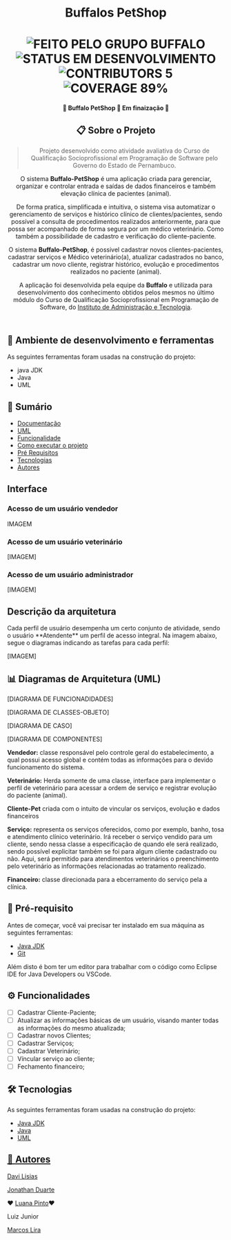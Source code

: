 <h1 align="center">Buffalos PetShop</h1>

  <h1 align="center">
  	<img alt="FEITO PELO GRUPO BUFFALO" src="https://img.shields.io/static/v1?label=FEITO&message=PELO GRUPO BUFFALO&color=brightgreen">
	<img alt="STATUS EM DESENVOLVIMENTO" src="https://img.shields.io/static/v1?label=STATUS&message=EM DESENVOLVIMENTO&color=brightgreen">
	<img alt="CONTRIBUTORS 5" src="https://img.shields.io/static/v1?label=CONTRIBUTORS&message=5&color=blue">
        <img alt="COVERAGE 89%" src="https://img.shields.io/static/v1?label=COVERAGE&message=89%&color=blueviolet">
 	</h1>

 <h4 align="center"> 🚧 Buffalo PetShop 🚀 Em finaização 🚧</h4>
 
 <header>   
 <h2>📋 Sobre o Projeto</h2>
 
 >Projeto desenvolvido como atividade avaliativa do Curso de Qualificação Socioprofissional em Programação de Software pelo Governo do Estado de Pernambuco.

O sistema **Buffalo-PetShop** é uma aplicação criada para gerenciar, organizar e controlar entrada e saídas de dados financeiros e também elevação clínica de pacientes (animal).

De forma pratica, simplificada e intuitiva, o sistema visa automatizar o gerenciamento de serviços e histórico clínico de clientes/pacientes, sendo possível a consulta de procedimentos realizados anteriormente, para que possa ser acompanhado de forma segura por um médico veterinário. Como também a possibilidade de cadastro e verificação do cliente-paciente.

O sistema **Buffalo-PetShop**, é possivel cadastrar novos clientes-pacientes, cadastrar serviços e Médico veterinário(a), atualizar cadastrados no banco, cadastrar um novo cliente, registrar histórico, evolução e procedimentos realizados no paciente (animal).

A aplicação foi desenvolvida pela equipe da **Buffalo** e utilizada para desenvolvimento dos conhecimento obtidos pelos mesmos no último módulo do Curso de Qualificação Socioprofissional em Programação de Software, do [Instituto de Administração e Tecnologia](https://admtec.org.br/).
</header>

<h2>🔄 Ambiente de desenvolvimento e ferramentas</h2>

As seguintes ferramentas foram usadas na construção do projeto:
- java JDK
- Java
- UML

<h2>📝 Sumário</h2>

<!--ts-->
   * [Documentação](#Documentação)
   * [UML](#UML)
   * [Funcionalidade](#Funcionalidade)
   * [Como executar o projeto](#Como-executar-o-projeto)
   * [Pré Requisitos](#Pré-Requisitos)
   * [Tecnologias](#Tecnologias)
   * [Autores](#Autores)
   
<h2>Interface</h2>

### Acesso de um usuário vendedor

IMAGEM

### Acesso de um usuário veterinário

[IMAGEM]

### Acesso de um usuário administrador

[IMAGEM]

<h2>Descrição da arquitetura</h2>
Cada perfil de usuário desempenha um certo conjunto de atividade, sendo o usuário **Atendente** um perfil de acesso integral. Na imagem abaixo, segue o diagramas indicando as tarefas para cada perfil:

[IMAGEM]

<h2>📊 Diagramas de Arquitetura (UML)</h2>

[DIAGRAMA DE FUNCIONADIDADES]

[DIAGRAMA DE CLASSES-OBJETO]

[DIAGRAMA DE CASO]

[DIAGRAMA DE COMPONENTES]



**Vendedor:** classe responsável pelo controle geral do estabelecimento, a qual possui acesso global e contém todas as informações para o devido funcionamento do sistema.

**Veterinário:** Herda somente de uma classe, interface para implementar o perfil de veterinário para acessar a ordem de serviço e registrar evolução do paciente (animal).

**Cliente-Pet** criada com o intuito de vincular os serviços, evolução e dados financeiros

**Serviço:** representa os serviços oferecidos, como por exemplo, banho, tosa e atendimento clínico veterinário. Irá receber o serviço vendido para um cliente, sendo nessa classe a especificação de quando ele será realizado, sendo possível explicitar também se foi para algum cliente cadastrado ou não. Aqui, será permitido para atendimentos veterinários o preenchimento pelo veterinário as informações relacionadas ao tratamento realizado.

**Financeiro:** classe direcionada para a ebcerramento do serviço pela a clínica.


<h2>📝 Pré-requisito</h2>

Antes de começar, você vai precisar ter instalado em sua máquina as seguintes ferramentas: 
<ul>
	<li><a href="https://www.oracle.com/java/technologies/downloads/">Java JDK</a></li>
	<li><a href="https://git-scm.com/">Git</li>
</ul>
<a>Além disto é bom ter um editor para trabalhar com o código como Eclipse IDE for Java Developers ou VSCode.</a>

<h2>⚙ Funcionalidades</h2>

- [ ] Cadastrar Cliente-Paciente;
- [ ] Atualizar as informações básicas de um usuário, visando manter todas as informações do mesmo atualizada;
- [ ] Cadastrar novos Clientes;
- [ ] Cadastrar Serviços;
- [ ] Cadastrar Veterinário;
- [ ] Víncular serviço ao cliente;
- [ ] Fechamento financeiro;

<h2>🛠 Tecnologias</h2>

As seguintes ferramentas foram usadas na construção do projeto:
<ul>
	<li><a href="https://www.oracle.com/java/technologies/downloads/">Java JDK</a></li>
	<li><a href="https://www.java.com/pt-BR/">Java</li>
	<li>UML</li>
</ul>

<h2>👥 Autores</h2>
	
<a href="https://www.linkedin.com/in/davi-lisias-aa72b4141/">Davi Lisias</a>	

<a href="https://www.linkedin.com/in/jonathan-duarte-62331582/">Jonathan Duarte</a>	

♥ <a href="https://www.linkedin.com/in/luanactpinto/">Luana Pinto</a>♥

Luiz Junior

<a href="https://www.linkedin.com/in/marcoslira91/">Marcos Lira</a>
